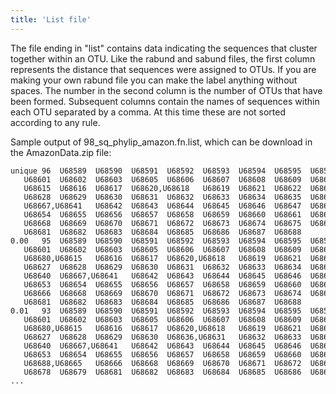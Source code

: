 ```yaml
---
title: 'List file'
---
```

The file ending in \"list\" contains data indicating the sequences that
cluster together within an OTU. Like the rabund and sabund files, the
first column represents the distance that sequences were assigned to
OTUs. If you are making your own rabund file you can make the label
anything without spaces. The number in the second column is the number
of OTUs that have been formed. Subsequent columns contain the names of
sequences within each OTU separated by a comma. At this time these are
not sorted according to any rule.

Sample output of 98\_sq\_phylip\_amazon.fn.list, which can be download
in the AmazonData.zip file:

    unique 96  U68589  U68590  U68591  U68592  U68593  U68594  U68595  U68596  U68597  U68598  U68599  U68600
       U68601  U68602  U68603  U68605  U68606  U68607  U68608  U68609  U68610  U68611  U68612  U68613  U68614
       U68615  U68616  U68617  U68620,U68618   U68619  U68621  U68622  U68623  U68624  U68625  U68626  U68627
       U68628  U68629  U68630  U68631  U68632  U68633  U68634  U68635  U68636  U68637  U68638  U68639  U68640
       U68667,U68641   U68642  U68643  U68644  U68645  U68646  U68647  U68648  U68649  U68651  U68652  U68653
       U68654  U68655  U68656  U68657  U68658  U68659  U68660  U68661  U68662  U68663  U68664  U68665  U68666
       U68668  U68669  U68670  U68671  U68672  U68673  U68674  U68675  U68676  U68677  U68678  U68679  U68680
       U68681  U68682  U68683  U68684  U68685  U68686  U68687  U68688  
    0.00   95  U68589  U68590  U68591  U68592  U68593  U68594  U68595  U68596  U68597  U68598  U68599  U68600
       U68601  U68602  U68603  U68605  U68606  U68607  U68608  U68609  U68610  U68611  U68612  U68613  U68614
       U68680,U68615   U68616  U68617  U68620,U68618   U68619  U68621  U68622  U68623  U68624  U68625  U68626
       U68627  U68628  U68629  U68630  U68631  U68632  U68633  U68634  U68635  U68636  U68637  U68638  U68639
       U68640  U68667,U68641   U68642  U68643  U68644  U68645  U68646  U68647  U68648  U68649  U68651  U68652
       U68653  U68654  U68655  U68656  U68657  U68658  U68659  U68660  U68661  U68662  U68663  U68664  U68665
       U68666  U68668  U68669  U68670  U68671  U68672  U68673  U68674  U68675  U68676  U68677  U68678  U68679
       U68681  U68682  U68683  U68684  U68685  U68686  U68687  U68688  
    0.01   93  U68589  U68590  U68591  U68592  U68593  U68594  U68595  U68596  U68597  U68598  U68599  U68600
       U68601  U68602  U68603  U68605  U68606  U68607  U68608  U68609  U68610  U68611  U68612  U68613  U68614
       U68680,U68615   U68616  U68617  U68620,U68618   U68619  U68621  U68622  U68623  U68624  U68625  U68626
       U68627  U68628  U68629  U68630  U68636,U68631   U68632  U68633  U68634  U68635  U68637  U68638  U68639
       U68640  U68667,U68641   U68642  U68643  U68644  U68645  U68646  U68647  U68648  U68649  U68651  U68652
       U68653  U68654  U68655  U68656  U68657  U68658  U68659  U68660  U68661  U68662  U68663  U68664
       U68688,U68665   U68666  U68668  U68669  U68670  U68671  U68672  U68673  U68674  U68675  U68676  U68677
       U68678  U68679  U68681  U68682  U68683  U68684  U68685  U68686  U68687  
    ...
